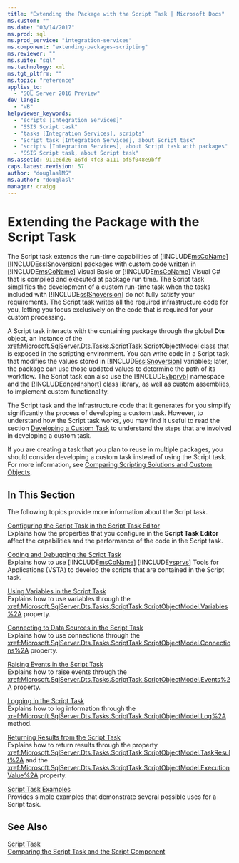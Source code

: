 ```yaml
---
title: "Extending the Package with the Script Task | Microsoft Docs"
ms.custom: ""
ms.date: "03/14/2017"
ms.prod: sql
ms.prod_service: "integration-services"
ms.component: "extending-packages-scripting"
ms.reviewer: ""
ms.suite: "sql"
ms.technology: xml
ms.tgt_pltfrm: ""
ms.topic: "reference"
applies_to: 
  - "SQL Server 2016 Preview"
dev_langs: 
  - "VB"
helpviewer_keywords: 
  - "scripts [Integration Services]"
  - "SSIS Script task"
  - "tasks [Integration Services], scripts"
  - "Script task [Integration Services], about Script task"
  - "scripts [Integration Services], about Script task with packages"
  - "SSIS Script task, about Script task"
ms.assetid: 911e6d26-a6fd-4fc3-a111-bf5f048e9bff
caps.latest.revision: 57
author: "douglaslMS"
ms.author: "douglasl"
manager: craigg
---
```

# Extending the Package with the Script Task
  The Script task extends the run-time capabilities of [!INCLUDE[msCoName](../../../includes/msconame-md.md)] [!INCLUDE[ssISnoversion](../../../includes/ssisnoversion-md.md)] packages with custom code written in [!INCLUDE[msCoName](../../../includes/msconame-md.md)] Visual Basic or [!INCLUDE[msCoName](../../../includes/msconame-md.md)] Visual C# that is compiled and executed at package run time. The Script task simplifies the development of a custom run-time task when the tasks included with [!INCLUDE[ssISnoversion](../../../includes/ssisnoversion-md.md)] do not fully satisfy your requirements. The Script task writes all the required infrastructure code for you, letting you focus exclusively on the code that is required for your custom processing.  
  
 A Script task interacts with the containing package through the global **Dts** object, an instance of the <xref:Microsoft.SqlServer.Dts.Tasks.ScriptTask.ScriptObjectModel> class that is exposed in the scripting environment. You can write code in a Script task that modifies the values stored in [!INCLUDE[ssISnoversion](../../../includes/ssisnoversion-md.md)] variables; later, the package can use those updated values to determine the path of its workflow. The Script task can also use the [!INCLUDE[vbprvb](../../../includes/vbprvb-md.md)] namespace and the [!INCLUDE[dnprdnshort](../../../includes/dnprdnshort-md.md)] class library, as well as custom assemblies, to implement custom functionality.  
  
 The Script task and the infrastructure code that it generates for you simplify significantly the process of developing a custom task. However, to understand how the Script task works, you may find it useful to read the section [Developing a Custom Task](../../../integration-services/extending-packages-custom-objects/task/developing-a-custom-task.md) to understand the steps that are involved in developing a custom task.  
  
 If you are creating a task that you plan to reuse in multiple packages, you should consider developing a custom task instead of using the Script task. For more information, see [Comparing Scripting Solutions and Custom Objects](../../../integration-services/extending-packages-scripting/comparing-scripting-solutions-and-custom-objects.md).  
  
## In This Section  
 The following topics provide more information about the Script task.  
  
 [Configuring the Script Task in the Script Task Editor](../../../integration-services/extending-packages-scripting/task/configuring-the-script-task-in-the-script-task-editor.md)  
 Explains how the properties that you configure in the **Script Task Editor** affect the capabilities and the performance of the code in the Script task.  
  
 [Coding and Debugging the Script Task](../../../integration-services/extending-packages-scripting/task/coding-and-debugging-the-script-task.md)  
 Explains how to use [!INCLUDE[msCoName](../../../includes/msconame-md.md)] [!INCLUDE[vsprvs](../../../includes/vsprvs-md.md)] Tools for Applications (VSTA) to develop the scripts that are contained in the Script task.  
  
 [Using Variables in the Script Task](../../../integration-services/extending-packages-scripting/task/using-variables-in-the-script-task.md)  
 Explains how to use variables through the <xref:Microsoft.SqlServer.Dts.Tasks.ScriptTask.ScriptObjectModel.Variables%2A> property.  
  
 [Connecting to Data Sources in the Script Task](../../../integration-services/extending-packages-scripting/task/connecting-to-data-sources-in-the-script-task.md)  
 Explains how to use connections through the <xref:Microsoft.SqlServer.Dts.Tasks.ScriptTask.ScriptObjectModel.Connections%2A> property.  
  
 [Raising Events in the Script Task](../../../integration-services/extending-packages-scripting/task/raising-events-in-the-script-task.md)  
 Explains how to raise events through the <xref:Microsoft.SqlServer.Dts.Tasks.ScriptTask.ScriptObjectModel.Events%2A> property.  
  
 [Logging in the Script Task](../../../integration-services/extending-packages-scripting/task/logging-in-the-script-task.md)  
 Explains how to log information through the <xref:Microsoft.SqlServer.Dts.Tasks.ScriptTask.ScriptObjectModel.Log%2A> method.  
  
 [Returning Results from the Script Task](../../../integration-services/extending-packages-scripting/task/returning-results-from-the-script-task.md)  
 Explains how to return results through the property <xref:Microsoft.SqlServer.Dts.Tasks.ScriptTask.ScriptObjectModel.TaskResult%2A> and the <xref:Microsoft.SqlServer.Dts.Tasks.ScriptTask.ScriptObjectModel.ExecutionValue%2A> property.  
  
 [Script Task Examples](../../../integration-services/extending-packages-scripting-task-examples/script-task-examples.md)  
 Provides simple examples that demonstrate several possible uses for a Script task.  
  
## See Also  
 [Script Task](../../../integration-services/control-flow/script-task.md)   
 [Comparing the Script Task and the Script Component](../../../integration-services/extending-packages-scripting/comparing-the-script-task-and-the-script-component.md)  
  
  
